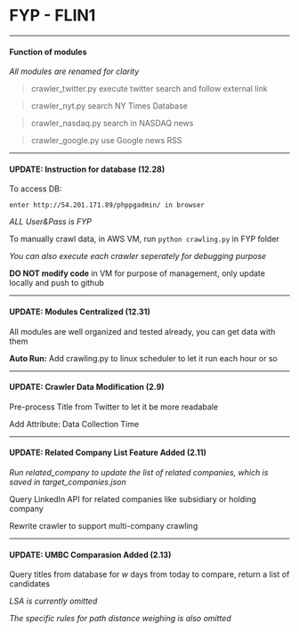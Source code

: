 # FYP - FLIN1
---
#### Function of modules

*All modules are renamed for clarity*

>crawler_twitter.py execute twitter search and follow external link

>crawler_nyt.py search NY Times Database

>crawler_nasdaq.py search in NASDAQ news

>crawler_google.py use Google news RSS

---
#### UPDATE: Instruction for database (12.28)

To access DB:

`enter http://54.201.171.89/phppgadmin/ in browser`

*ALL User&Pass is FYP*

To manually crawl data, in AWS VM, run
`python crawling.py`
in FYP folder

*You can also execute each crawler seperately for debugging purpose*

**DO NOT modify code** in VM for purpose of management, only update locally and push to github

---
#### UPDATE: Modules Centralized (12.31)

All modules are well organized and tested already, you can get data with them

**Auto Run:** Add crawling.py to linux scheduler to let it run each hour or so

---
#### UPDATE: Crawler Data Modification (2.9)

Pre-process Title from Twitter to let it be more readabale

Add Attribute: Data Collection Time

---
#### UPDATE: Related Company List Feature Added (2.11)

*Run related_company to update the list of related companies, which is saved in target_companies.json*

Query LinkedIn API for related companies like subsidiary or holding company

Rewrite crawler to support multi-company crawling

---
#### UPDATE: UMBC Comparasion Added (2.13)

Query titles from database for *w* days from today to compare, return a list of candidates

*LSA is currently omitted*

*The specific rules for path distance weighing is also omitted*
